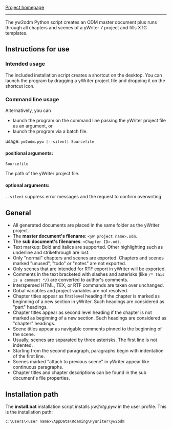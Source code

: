[Project homepage](https://peter88213.github.io/yw2odm)

------------------------------------------------------------------

The yw2odm Python script creates an ODM master document plus runs through all chapters and scenes of a yWriter 7 project and fills XTG templates.

## Instructions for use

### Intended usage

The included installation script creates a shortcut on the desktop. You can launch the program by dragging a yWriter project file and dropping it on the shortcut icon. 

### Command line usage

Alternatively, you can

- launch the program on the command line passing the yWriter project file as an argument, or
- launch the program via a batch file.

usage: `yw2odm.pyw [--silent] Sourcefile`

#### positional arguments:

`Sourcefile` 

The path of the yWriter project file.

#### optional arguments:

`--silent`  suppress error messages and the request to confirm overwriting


## General

-   All generated documents are placed in the same folder as the yWriter project.
-   The **master document's filename**: `<yW project name>.odm`.
-   The **sub document's filenames**: `<Chapter ID>.odt`.
-   Text markup: Bold and italics are supported. Other highlighting such
    as underline and strikethrough are lost.
-   Only "normal" chapters and scenes are exported. Chapters and
    scenes marked "unused", "todo" or "notes" are not exported.
-   Only scenes that are intended for RTF export in yWriter will be
    exported.
-   Comments in the text bracketed with slashes and asterisks (like
    `/* this is a comment */`) are converted to author's comments.
-   Interspersed HTML, TEX, or RTF commands are taken over unchanged.
-   Gobal variables and project variables are not resolved.
-   Chapter titles appear as first level heading if the chapter is
    marked as beginning of a new section in yWriter. Such headings are
    considered as "part" headings.
-   Chapter titles appear as second level heading if the chapter is not
    marked as beginning of a new section. Such headings are considered
    as "chapter" headings.
-   Scene titles appear as navigable comments pinned to the beginning of
    the scene.
-   Usually, scenes are separated by three asterisks. The first line is not
    indented.
-   Starting from the second paragraph, paragraphs begin with
    indentation of the first line.
-   Scenes marked "attach to previous scene" in yWriter appear like
    continuous paragraphs.
-   Chapter titles and chapter descriptions can be found in the sub document's
    file properties.

## Installation path

The **install.bat** installation script installs *yw2xtg.pyw* in the user profile. This is the installation path: 

`c:\Users\<user name>\AppData\Roaming\PyWriter\yw2odm`
    